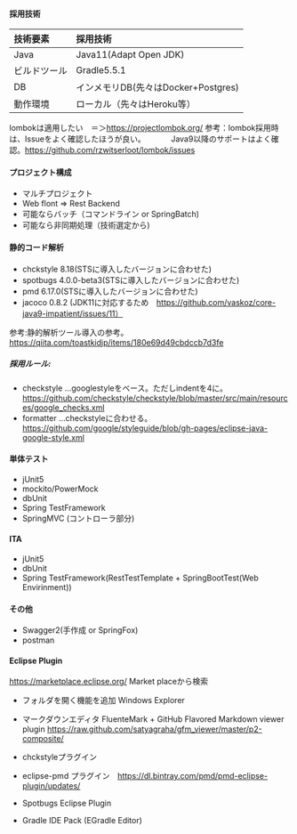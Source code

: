 
#### 採用技術
| 技術要素 | 採用技術 |
|:---|:---|
|Java    |Java11(Adapt Open JDK)    |
| ビルドツール |Gradle5.5.1   |
|DB    |インメモリDB(先々はDocker+Postgres)   |
|動作環境    |ローカル（先々はHeroku等）   |

lombokは適用したい　＝＞https://projectlombok.org/
参考：lombok採用時は、Issueをよく確認したほうが良い。
　　　Java9以降のサポートはよく確認。https://github.com/rzwitserloot/lombok/issues

#### プロジェクト構成
* マルチプロジェクト
* Web flont => Rest Backend
* 可能ならバッチ（コマンドライン or SpringBatch)
* 可能なら非同期処理（技術選定から)

#### 静的コード解析
* chckstyle 8.18(STSに導入したバージョンに合わせた)
* spotbugs 4.0.0-beta3(STSに導入したバージョンに合わせた)
* pmd 6.17.0(STSに導入したバージョンに合わせた)
* jacoco 0.8.2  (JDK11に対応するため　https://github.com/vaskoz/core-java9-impatient/issues/11）

参考:静的解析ツール導入の参考。
https://qiita.com/toastkidjp/items/180e69d49cbdccb7d3fe

##### 採用ルール:
* checkstyle …googlestyleをベース。ただしindentを4に。 
https://github.com/checkstyle/checkstyle/blob/master/src/main/resources/google_checks.xml
* formatter …checkstyleに合わせる。
https://github.com/google/styleguide/blob/gh-pages/eclipse-java-google-style.xml

#### 単体テスト
* jUnit5
* mockito/PowerMock
* dbUnit
* Spring TestFramework
* SpringMVC (コントローラ部分)

#### ITA
* jUnit5
* dbUnit
* Spring TestFramework(RestTestTemplate + SpringBootTest(Web Envirinment))

#### その他
* Swagger2(手作成 or SpringFox)
* postman
  
#### Eclipse Plugin
https://marketplace.eclipse.org/
Market placeから検索

* フォルダを開く機能を追加
Windows Explorer

* マークダウンエディタ
FluenteMark + GitHub Flavored Markdown viewer plugin
https://raw.github.com/satyagraha/gfm_viewer/master/p2-composite/

* chckstyleプラグイン
* eclipse-pmd プラグイン　https://dl.bintray.com/pmd/pmd-eclipse-plugin/updates/
* Spotbugs Eclipse Plugin
* Gradle IDE Pack (EGradle Editor)